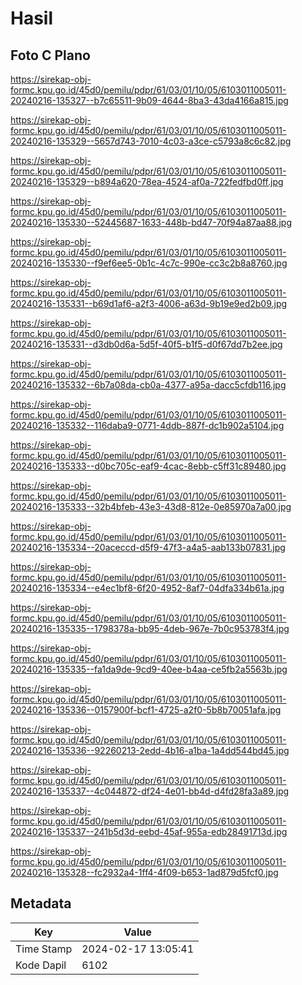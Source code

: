 # Hasil

## Foto C Plano

https://sirekap-obj-formc.kpu.go.id/45d0/pemilu/pdpr/61/03/01/10/05/6103011005011-20240216-135327--b7c65511-9b09-4644-8ba3-43da4166a815.jpg

https://sirekap-obj-formc.kpu.go.id/45d0/pemilu/pdpr/61/03/01/10/05/6103011005011-20240216-135329--5657d743-7010-4c03-a3ce-c5793a8c6c82.jpg

https://sirekap-obj-formc.kpu.go.id/45d0/pemilu/pdpr/61/03/01/10/05/6103011005011-20240216-135329--b894a620-78ea-4524-af0a-722fedfbd0ff.jpg

https://sirekap-obj-formc.kpu.go.id/45d0/pemilu/pdpr/61/03/01/10/05/6103011005011-20240216-135330--52445687-1633-448b-bd47-70f94a87aa88.jpg

https://sirekap-obj-formc.kpu.go.id/45d0/pemilu/pdpr/61/03/01/10/05/6103011005011-20240216-135330--f9ef6ee5-0b1c-4c7c-990e-cc3c2b8a8760.jpg

https://sirekap-obj-formc.kpu.go.id/45d0/pemilu/pdpr/61/03/01/10/05/6103011005011-20240216-135331--b69d1af6-a2f3-4006-a63d-9b19e9ed2b09.jpg

https://sirekap-obj-formc.kpu.go.id/45d0/pemilu/pdpr/61/03/01/10/05/6103011005011-20240216-135331--d3db0d6a-5d5f-40f5-b1f5-d0f67dd7b2ee.jpg

https://sirekap-obj-formc.kpu.go.id/45d0/pemilu/pdpr/61/03/01/10/05/6103011005011-20240216-135332--6b7a08da-cb0a-4377-a95a-dacc5cfdb116.jpg

https://sirekap-obj-formc.kpu.go.id/45d0/pemilu/pdpr/61/03/01/10/05/6103011005011-20240216-135332--116daba9-0771-4ddb-887f-dc1b902a5104.jpg

https://sirekap-obj-formc.kpu.go.id/45d0/pemilu/pdpr/61/03/01/10/05/6103011005011-20240216-135333--d0bc705c-eaf9-4cac-8ebb-c5ff31c89480.jpg

https://sirekap-obj-formc.kpu.go.id/45d0/pemilu/pdpr/61/03/01/10/05/6103011005011-20240216-135333--32b4bfeb-43e3-43d8-812e-0e85970a7a00.jpg

https://sirekap-obj-formc.kpu.go.id/45d0/pemilu/pdpr/61/03/01/10/05/6103011005011-20240216-135334--20aceccd-d5f9-47f3-a4a5-aab133b07831.jpg

https://sirekap-obj-formc.kpu.go.id/45d0/pemilu/pdpr/61/03/01/10/05/6103011005011-20240216-135334--e4ec1bf8-6f20-4952-8af7-04dfa334b61a.jpg

https://sirekap-obj-formc.kpu.go.id/45d0/pemilu/pdpr/61/03/01/10/05/6103011005011-20240216-135335--1798378a-bb95-4deb-967e-7b0c953783f4.jpg

https://sirekap-obj-formc.kpu.go.id/45d0/pemilu/pdpr/61/03/01/10/05/6103011005011-20240216-135335--fa1da9de-9cd9-40ee-b4aa-ce5fb2a5563b.jpg

https://sirekap-obj-formc.kpu.go.id/45d0/pemilu/pdpr/61/03/01/10/05/6103011005011-20240216-135336--0157900f-bcf1-4725-a2f0-5b8b70051afa.jpg

https://sirekap-obj-formc.kpu.go.id/45d0/pemilu/pdpr/61/03/01/10/05/6103011005011-20240216-135336--92260213-2edd-4b16-a1ba-1a4dd544bd45.jpg

https://sirekap-obj-formc.kpu.go.id/45d0/pemilu/pdpr/61/03/01/10/05/6103011005011-20240216-135337--4c044872-df24-4e01-bb4d-d4fd28fa3a89.jpg

https://sirekap-obj-formc.kpu.go.id/45d0/pemilu/pdpr/61/03/01/10/05/6103011005011-20240216-135337--241b5d3d-eebd-45af-955a-edb28491713d.jpg

https://sirekap-obj-formc.kpu.go.id/45d0/pemilu/pdpr/61/03/01/10/05/6103011005011-20240216-135328--fc2932a4-1ff4-4f09-b653-1ad879d5fcf0.jpg


## Metadata

| Key        | Value               |
| ---------- | ------------------- |
| Time Stamp | 2024-02-17 13:05:41 |
| Kode Dapil | 6102                |



